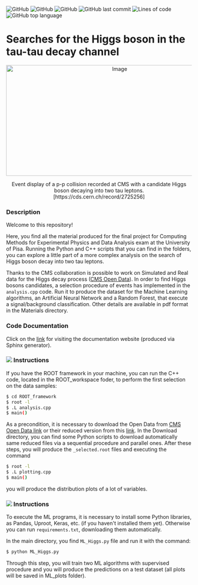 ![GitHub](https://github.com/DomRic98/Searches-for-the-Higgs-boson-in-the-tau-tau-decay-channel/actions/workflows/python-app.yml/badge.svg)
![GitHub](https://img.shields.io/github/license/DomRic98/Searches-for-the-Higgs-boson-in-the-tau-tau-decay-channel?logo=github)
![GitHub](https://img.shields.io/github/languages/count/DomRic98/Searches-for-the-Higgs-boson-in-the-tau-tau-decay-channel?logo=github)
![GitHub last commit](https://img.shields.io/github/last-commit/DomRic98/Searches-for-the-Higgs-boson-in-the-tau-tau-decay-channel?logo=GitHub)
![Lines of code](https://img.shields.io/tokei/lines/github/DomRic98/Searches-for-the-Higgs-boson-in-the-tau-tau-decay-channel?logo=github)
![GitHub top language](https://img.shields.io/github/languages/top/DomRic98/Searches-for-the-Higgs-boson-in-the-tau-tau-decay-channel?logo=github)

# Searches for the Higgs boson in the tau-tau decay channel
<div align="center">
    <img src="https://cds.cern.ch/record/2725256/files/mt2.png?subformat=icon-1440" alt="Image" width="600" height="300" />
    <p >Event display of a p-p collision recorded at CMS with a candidate Higgs boson decaying into two tau leptons.<br>[https://cds.cern.ch/record/2725256]</p>
</div>

### Description

Welcome to this repository! 

Here, you find all the material produced for the final project for Computing Methods for Experimental Physics and Data Analysis exam at the University of Pisa. Running the Python and C++ scripts that you can find in the folders, you can explore a little part of a more complex analysis on the search of Higgs boson decay into two tau leptons.

Thanks to the CMS collaboration is possible to work on Simulated and Real data for the Higgs decay process ([CMS Open Data](http://opendata.web.cern.ch/record/12350)). In order to find Higgs bosons candidates, a selection procedure of events has implemented in the `analysis.cpp` code. Run it to produce the dataset for the Machine Learning algorithms, an Artificial Neural Network and a Random Forest, that execute a signal/background classification. 
Other details are available in pdf format in the Materials directory. 

### Code Documentation

Click on the [link](https://domric98.github.io/Searches-for-the-Higgs-boson-in-the-tau-tau-decay-channel/) for visiting the documentation website (produced via Sphinx generator).

### <img src="https://img.icons8.com/color/32/000000/c-plus-plus-logo.png"/> Instructions

If you have the ROOT framework in your machine, you can run the C++ code, located in the ROOT_workspace foder, to perform the first selection on the data samples:
```bash
$ cd ROOT_framework
$ root -l
$ .L analysis.cpp
$ main()
```

As a precondition, it is necessary to download the Open Data from [CMS Open Data link](http://opendata.web.cern.ch/record/12350) or their reduced version from this [link](https://root.cern/files/HiggsTauTauReduced/). In the Download directory, you can find some Python scripts to download automatically same reduced files via a sequential procedure and parallel ones.
After these steps, you will produce the `_selected.root` files and executing the command
```bash
$ root -l
$ .L plotting.cpp
$ main()
```

you will produce the distribution plots of a lot of variables.

### <img src="https://img.icons8.com/color/32/000000/python--v2.png"/> Instructions

To execute the ML programs, it is necessary to install some Python libraries, as Pandas, Uproot, Keras, etc. (if you haven't installed them yet). Otherwise you can run `requirements.txt`, downloading them automatically.

In the main directory, you find `ML_Higgs.py` file and run it with the command:
```bash
$ python ML_Higgs.py
```
Through this step, you will train two ML algorithms with supervised procedure and you will produce the predictions on a test dataset (all plots will be saved in ML_plots folder).
